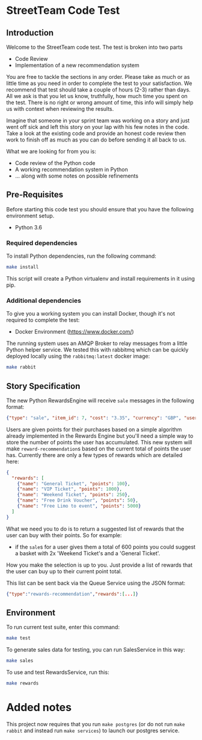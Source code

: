 # StreetTeam Code Test

## Introduction

Welcome to the StreetTeam code test. The test is broken into two parts

* Code Review
* Implementation of a new recommendation system

You are free to tackle the sections in any order. Please take as much or as little time
as you need in order to complete the test to your satisfaction. We recommend that test
should take a couple of hours (2-3) rather than days. All we ask is that you
let us know, truthfully, how much time you spent on the test. There is no right or wrong
amount of time, this info will simply help us with context when reviewing the results.

Imagine that someone in your sprint team was working on a story and just went
off sick and left this story on your lap with his few notes in the code. Take a
look at the existing code and provide an honest code review then work
to finish off as much as you can do before sending it all back to us.

What we are looking for from you is:

* Code review of the Python code
* A working recommendation system in Python
* … along with some notes on possible refinements

## Pre-Requisites

Before starting this code test you should ensure that you have the
following environment setup.

 * Python 3.6

### Required dependencies

To install Python dependencies, run the following command:

```sh
make install
```

This script will create a Python virtualenv and install requirements in it using pip.

### Additional dependencies

To give you a working system you can install Docker, though it's not required
to complete the test:

 * Docker Environment (https://www.docker.com/)

The running system uses an AMQP Broker to relay messages from a little Python
helper service. We tested this with rabbitmq which can be quickly deployed locally
using the `rabbitmq:latest` docker image:

```sh
make rabbit
```

## Story Specification

The new Python RewardsEngine will receive `sale` messages in the following format:

```json
{"type": "sale", "item_id": 7, "cost": "3.35", "currency": "GBP", "user_id": 987654}
```

Users are given points for their purchases based on a simple algorithm
already implemented in the Rewards Engine but you'll need a simple way
to store the number of points the user has accumulated. This new system
will make `reward-recommendation`s based on the current total of points
the user has. Currently there are only a few types of rewards which are
detailed here:

```json
{
  "rewards": [
    {"name": "General Ticket", "points": 100},
    {"name": "VIP Ticket", "points": 1000},
    {"name": "Weekend Ticket", "points": 250},
    {"name": "Free Drink Voucher", "points": 50},
    {"name": "Free Limo to event", "points": 5000}
  ]
}
```

What we need you to do is to return a suggested list of rewards that
the user can buy with their points. So for example:

- if the `sale`s for a user gives them a total of 600 points you could suggest a
basket with 2x 'Weekend Ticket's and a 'General Ticket'.

How you make the selection is up to you. Just provide a list of rewards that the
user can buy up to their current point total.

This list can be sent back via the Queue Service using the JSON format:

```json
{"type":"rewards-recommendation","rewards":[...]}
```

## Environment

To run current test suite, enter this command:

```sh
make test
```

To generate sales data for testing, you can run SalesService in this way:

```sh
make sales
```

To use and test RewardsService, run this:

```sh
make rewards
```



# Added notes

This project now requires that you run `make postgres` (or do not run `make rabbit` and instead run `make services`) to
launch our postgres service.